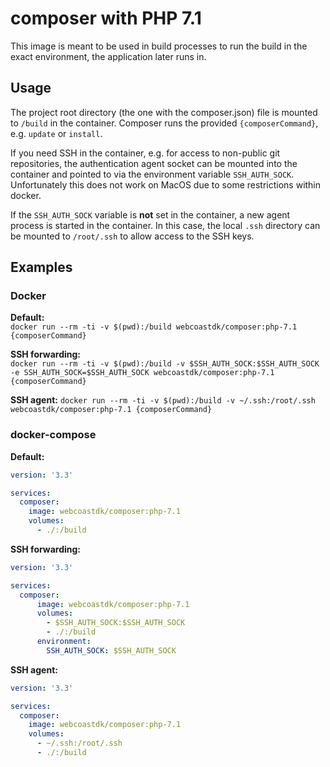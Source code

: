 # composer with PHP 7.1

This image is meant to be used in build processes to run the build in the exact environment, the application
later runs in.

## Usage
The project root directory (the one with the composer.json) file is mounted to `/build` in the container. Composer runs
the provided `{composerCommand}`, e.g. `update` or `install`.

If you need SSH in the container, e.g. for access to non-public git repositories, the authentication agent socket can be
mounted into the container and pointed to via the environment variable `SSH_AUTH_SOCK`. Unfortunately this does not work
on MacOS due to some restrictions within docker.

If the `SSH_AUTH_SOCK` variable is **not** set in the container, a new agent process is started in the container. In this
case, the local `.ssh` directory can be mounted to `/root/.ssh` to allow access to the SSH keys.

## Examples

### Docker

**Default:**  
`docker run --rm -ti -v $(pwd):/build webcoastdk/composer:php-7.1 {composerCommand}`

**SSH forwarding:**  
`docker run --rm -ti -v $(pwd):/build -v $SSH_AUTH_SOCK:$SSH_AUTH_SOCK -e SSH_AUTH_SOCK=$SSH_AUTH_SOCK webcoastdk/composer:php-7.1 {composerCommand}`

**SSH agent:**
`docker run --rm -ti -v $(pwd):/build -v ~/.ssh:/root/.ssh webcoastdk/composer:php-7.1 {composerCommand}`

### docker-compose

**Default:**  
```yaml
version: '3.3'

services:
  composer:
    image: webcoastdk/composer:php-7.1
    volumes:
      - ./:/build
```

**SSH forwarding:**  
```yaml
version: '3.3'

services:
  composer:
      image: webcoastdk/composer:php-7.1
      volumes:
        - $SSH_AUTH_SOCK:$SSH_AUTH_SOCK
        - ./:/build
      environment:
        SSH_AUTH_SOCK: $SSH_AUTH_SOCK
```

**SSH agent:**  
```yaml
version: '3.3'

services:
  composer:
    image: webcoastdk/composer:php-7.1
    volumes:
      - ~/.ssh:/root/.ssh
      - ./:/build
```
